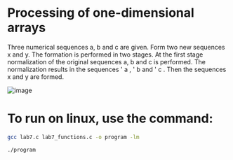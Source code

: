 # Processing of one-dimensional arrays
Three numerical sequences a, b and c are given. Form two new sequences x and y. The formation is performed in two stages. At the first stage normalization of the original sequences a, b and c is performed. The normalization results in the sequences ' a , ' b and ' c . Then the sequences x and y are formed.

![image](https://github.com/user-attachments/assets/d5abba2d-ffcc-4e83-8f3a-3e768c6ac669)

# To run on linux, use the command:
```bash
gcc lab7.c lab7_functions.c -o program -lm
```
```bash
./program
```

